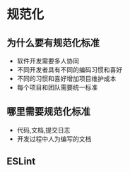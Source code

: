 # 规范化

## 为什么要有规范化标准

- 软件开发需要多人协同
- 不同开发者具有不同的编码习惯和喜好
- 不同的习惯和喜好增加项目维护成本
- 每个项目和团队需要统一标准

## 哪里需要规范化标准

- 代码,文档,提交日志
- 开发过程中人为编写的文档

## ESLint

